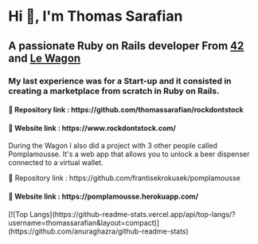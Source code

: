 <h1>Hi 👋, I'm Thomas Sarafian</h1>

<h2>A passionate Ruby on Rails developer From <a href="https://42.fr/">42</a> and <a href="https://www.lewagon.com/fr/web-development-course/full-time">Le Wagon</a></h2>

<h3>My last experience was for a Start-up and it consisted in creating a marketplace from scratch in Ruby on Rails.</h3>
<h4>🔗 Repository link : https://github.com/thomassarafian/rockdontstock</h4>
<h4>🔗 Website link : https://www.rockdontstock.com/ </h4>

<p>During the Wagon I also did a project with 3 other people called Pomplamousse. It's a web app that allows you to unlock a beer dispenser connected to a virtual wallet.</p>
<p>🔗 Repository link : https://github.com/frantisekrokusek/pomplamousse </p>
<h4>🔗 Website link : https://pomplamousse.herokuapp.com/ </h4>
[![Top Langs](https://github-readme-stats.vercel.app/api/top-langs/?username=thomassarafian&layout=compact)](https://github.com/anuraghazra/github-readme-stats)





